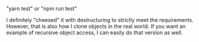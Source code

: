 "yarn test" or "npm run test"

I definitely "cheesed" it with destructuring to strictly meet the requirements. However, that is also how I clone objects in the real world.
If you want an example of recursive object access, I can easily do that version as well.
